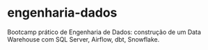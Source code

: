 # engenharia-dados
Bootcamp prático de Engenharia de Dados: construção de um Data Warehouse com SQL Server, Airflow, dbt, Snowflake.
